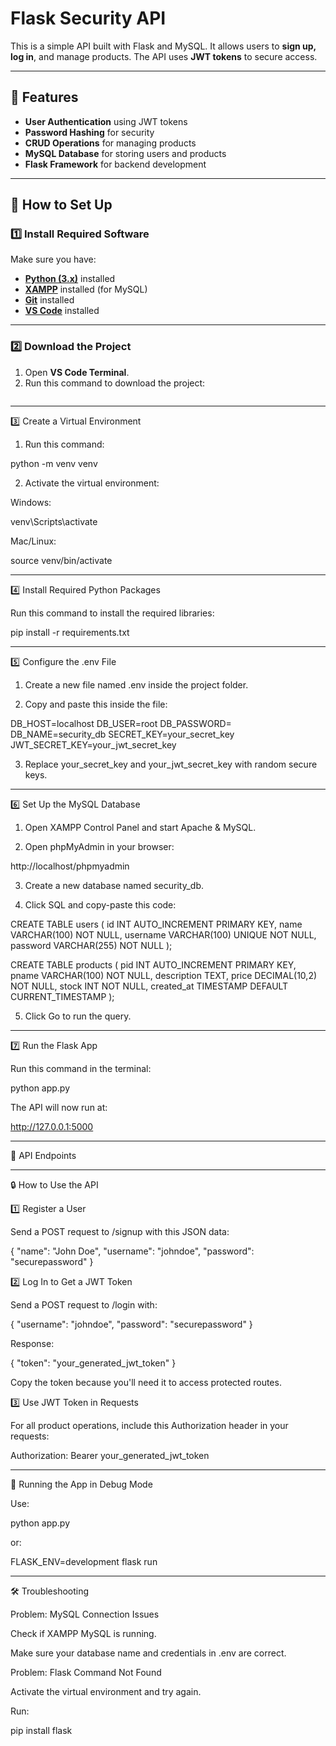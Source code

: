 # Flask Security API

This is a simple API built with Flask and MySQL. It allows users to **sign up, log in**, and manage products. The API uses **JWT tokens** to secure access.

---

## 📌 Features
- **User Authentication** using JWT tokens  
- **Password Hashing** for security  
- **CRUD Operations** for managing products  
- **MySQL Database** for storing users and products  
- **Flask Framework** for backend development  

---

## 🚀 How to Set Up

### **1️⃣ Install Required Software**
Make sure you have:
- [**Python (3.x)**](https://www.python.org/downloads/) installed  
- [**XAMPP**](https://www.apachefriends.org/) installed (for MySQL)  
- [**Git**](https://git-scm.com/downloads) installed  
- [**VS Code**](https://code.visualstudio.com/) installed  

---

### **2️⃣ Download the Project**
1. Open **VS Code Terminal**.  
2. Run this command to download the project:
   ```sh


---

3️⃣ Create a Virtual Environment

1. Run this command:

python -m venv venv


2. Activate the virtual environment:

Windows:

venv\Scripts\activate

Mac/Linux:

source venv/bin/activate





---

4️⃣ Install Required Python Packages

Run this command to install the required libraries:

pip install -r requirements.txt


---

5️⃣ Configure the .env File

1. Create a new file named .env inside the project folder.


2. Copy and paste this inside the file:

DB_HOST=localhost
DB_USER=root
DB_PASSWORD=
DB_NAME=security_db
SECRET_KEY=your_secret_key
JWT_SECRET_KEY=your_jwt_secret_key


3. Replace your_secret_key and your_jwt_secret_key with random secure keys.




---

6️⃣ Set Up the MySQL Database

1. Open XAMPP Control Panel and start Apache & MySQL.


2. Open phpMyAdmin in your browser:

http://localhost/phpmyadmin


3. Create a new database named security_db.


4. Click SQL and copy-paste this code:

CREATE TABLE users (
    id INT AUTO_INCREMENT PRIMARY KEY,
    name VARCHAR(100) NOT NULL,
    username VARCHAR(100) UNIQUE NOT NULL,
    password VARCHAR(255) NOT NULL
);

CREATE TABLE products (
    pid INT AUTO_INCREMENT PRIMARY KEY,
    pname VARCHAR(100) NOT NULL,
    description TEXT,
    price DECIMAL(10,2) NOT NULL,
    stock INT NOT NULL,
    created_at TIMESTAMP DEFAULT CURRENT_TIMESTAMP
);


5. Click Go to run the query.




---

7️⃣ Run the Flask App

Run this command in the terminal:

python app.py

The API will now run at:

http://127.0.0.1:5000


---

📌 API Endpoints


---

🔒 How to Use the API

1️⃣ Register a User

Send a POST request to /signup with this JSON data:

{
    "name": "John Doe",
    "username": "johndoe",
    "password": "securepassword"
}

2️⃣ Log In to Get a JWT Token

Send a POST request to /login with:

{
    "username": "johndoe",
    "password": "securepassword"
}

Response:

{
    "token": "your_generated_jwt_token"
}

Copy the token because you'll need it to access protected routes.

3️⃣ Use JWT Token in Requests

For all product operations, include this Authorization header in your requests:

Authorization: Bearer your_generated_jwt_token


---

📌 Running the App in Debug Mode

Use:

python app.py

or:

FLASK_ENV=development flask run


---

🛠 Troubleshooting

Problem: MySQL Connection Issues

Check if XAMPP MySQL is running.

Make sure your database name and credentials in .env are correct.


Problem: Flask Command Not Found

Activate the virtual environment and try again.

Run:

pip install flask
